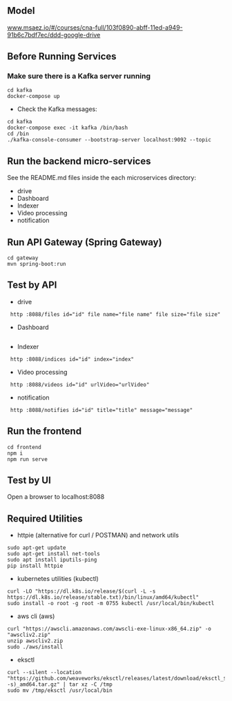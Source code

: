 # 

## Model
www.msaez.io/#/courses/cna-full/103f0890-abff-11ed-a949-91b6c7bdf7ec/ddd-google-drive

## Before Running Services
### Make sure there is a Kafka server running
```
cd kafka
docker-compose up
```
- Check the Kafka messages:
```
cd kafka
docker-compose exec -it kafka /bin/bash
cd /bin
./kafka-console-consumer --bootstrap-server localhost:9092 --topic
```

## Run the backend micro-services
See the README.md files inside the each microservices directory:

- drive
- Dashboard
- Indexer
- Video processing
- notification


## Run API Gateway (Spring Gateway)
```
cd gateway
mvn spring-boot:run
```

## Test by API
- drive
```
 http :8088/files id="id" file name="file name" file size="file size" 
```
- Dashboard
```
```
- Indexer
```
 http :8088/indices id="id" index="index" 
```
- Video processing
```
 http :8088/videos id="id" urlVideo="urlVideo" 
```
- notification
```
 http :8088/notifies id="id" title="title" message="message" 
```


## Run the frontend
```
cd frontend
npm i
npm run serve
```

## Test by UI
Open a browser to localhost:8088

## Required Utilities

- httpie (alternative for curl / POSTMAN) and network utils
```
sudo apt-get update
sudo apt-get install net-tools
sudo apt install iputils-ping
pip install httpie
```

- kubernetes utilities (kubectl)
```
curl -LO "https://dl.k8s.io/release/$(curl -L -s https://dl.k8s.io/release/stable.txt)/bin/linux/amd64/kubectl"
sudo install -o root -g root -m 0755 kubectl /usr/local/bin/kubectl
```

- aws cli (aws)
```
curl "https://awscli.amazonaws.com/awscli-exe-linux-x86_64.zip" -o "awscliv2.zip"
unzip awscliv2.zip
sudo ./aws/install
```

- eksctl 
```
curl --silent --location "https://github.com/weaveworks/eksctl/releases/latest/download/eksctl_$(uname -s)_amd64.tar.gz" | tar xz -C /tmp
sudo mv /tmp/eksctl /usr/local/bin
```


